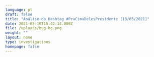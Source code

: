 ```yaml
---
language: pt
draft: false
title: "Análise da Hashtag #PraCimaDelesPresidente [18/03/2021]"
date: 2021-05-10T15:42:14.000Z
file: /uploads/bug-bg.png
weight: ""
layout: none
type: investigations
homepage: false
---
```


